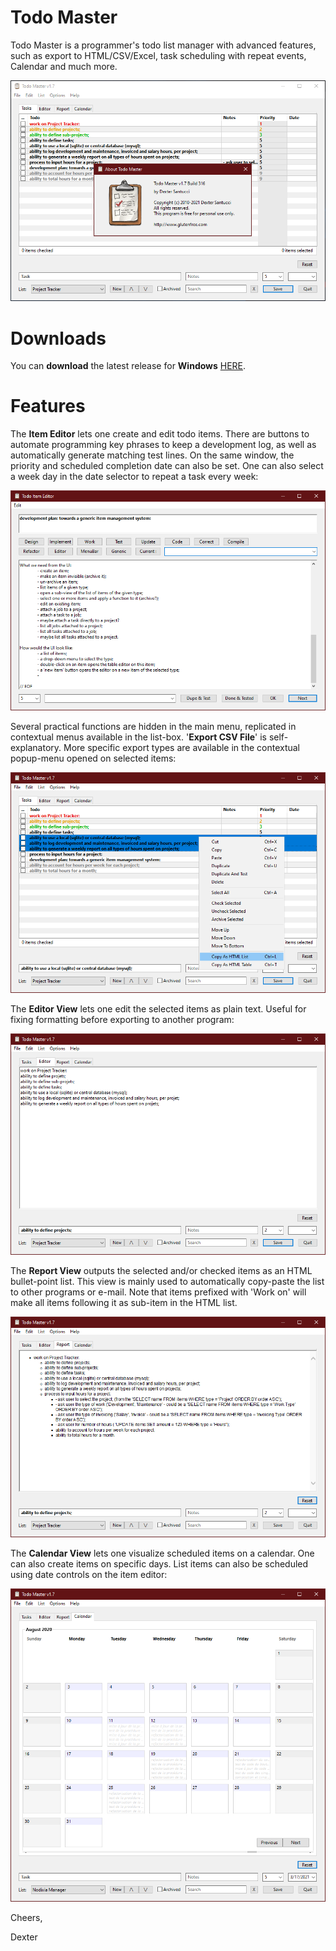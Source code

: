 # Todo Master
Todo Master is a programmer's todo list manager with advanced features, such as export to HTML/CSV/Excel, task scheduling with repeat events, Calendar and much more.

<p align="center"><img src="Screenshots/MainWindow.PNG"></p>

# Downloads

You can <b>download</b> the latest release for <b>Windows</b> [HERE](https://github.com/DexterLagan/todo-master/releases/tag/v1.7.316).

# Features

The <b>Item Editor</b> lets one create and edit todo items. There are buttons to automate programming key phrases to keep a development log, as well as automatically generate matching test lines. On the same window, the priority and scheduled completion date can also be set. One can also select a week day in the date selector to repeat a task every week:

<p align="center"><img src="Screenshots/Item.PNG"></p>

Several practical functions are hidden in the main menu, replicated in contextual menus available in the list-box. '<b>Export CSV File</b>' is self-explanatory. More specific export types are available in the contextual popup-menu opened on selected items:

<p align="center"><img src="Screenshots/Export.PNG"></p>

The <b>Editor View</b> lets one edit the selected items as plain text. Useful for fixing formatting before exporting to another program:

<p align="center"><img src="Screenshots/Editor.PNG"></p>

The <b>Report View</b> outputs the selected and/or checked items as an HTML bullet-point list. This view is mainly used to automatically copy-paste the list to other programs or e-mail. Note that items prefixed with 'Work on' will make all items following it as sub-item in the HTML list.

<p align="center"><img src="Screenshots/Report.PNG"></p>

The <b>Calendar View</b> lets one visualize scheduled items on a calendar. One can also create items on specific days. List items can also be scheduled using date controls on the item editor:

<p align="center"><img src="Screenshots/Calendar.PNG"></p>

Cheers,

Dexter

